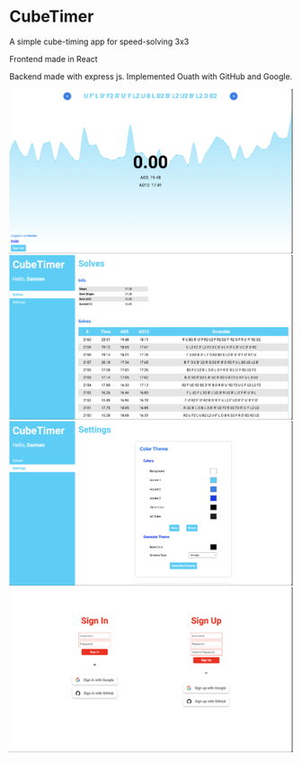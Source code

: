 # CubeTimer

A simple cube-timing app for speed-solving 3x3  

Frontend made in React  

Backend made with express js. Implemented Ouath with GitHub and Google.  

![](demo1.png)
![](demo2.png)
![](demo3.png)
![](demo4.png)
